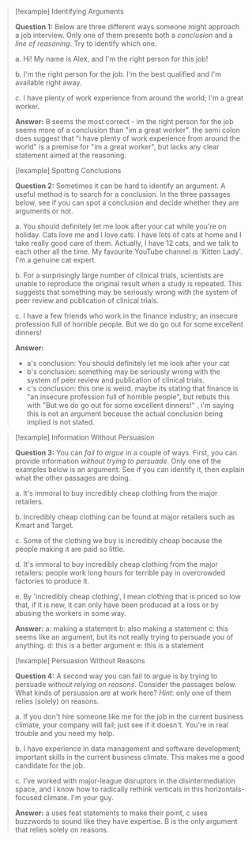 > [!example] Identifying Arguments
> 
> **Question 1:** Below are three different ways someone might approach a job interview. Only one of them presents both a _conclusion_ and a _line of reasoning_. Try to identify which one.
> 
> a. Hi! My name is Alex, and I'm the right person for this job!
> 
> b. I'm the right person for the job. I'm the best qualified and I'm available right away.
> 
> c. I have plenty of work experience from around the world; I'm a great worker.
> 
> **Answer:**
> B seems the most correct - im the right person for the job seems more of a conclusion than "im a great worker". the semi colon does suggest that "i have plenty of work experience from around the world" is a premise for "im a great worker", but lacks any clear statement aimed at the reasoning. 

> [!example] Spotting Conclusions
> 
> **Question 2:** Sometimes it can be hard to identify an argument. A useful method is to search for a conclusion. In the three passages below, see if you can spot a conclusion and decide whether they are arguments or not.
> 
> a. You should definitely let me look after your cat while you're on holiday. Cats love me and I love cats. I have lots of cats at home and I take really good care of them. Actually, I have 12 cats, and we talk to each other all the time. My favourite YouTube channel is 'Kitten Lady'. I'm a genuine cat expert.
> 
> b. For a surprisingly large number of clinical trials, scientists are unable to reproduce the original result when a study is repeated. This suggests that something may be seriously wrong with the system of peer review and publication of clinical trials.
> 
> c. I have a few friends who work in the finance industry; an insecure profession full of horrible people. But we do go out for some excellent dinners!
> 
> **Answer:**
> - a's conclusion: You should definitely let me look after your cat
> - b's conclusion: something may be seriously wrong with the system of peer review and publication of clinical trials.
> - c's conclusion: this one is weird. maybe its stating that finance is "an insecure profession full of horrible people", but rebuts this with "But we do go out for some excellent dinners!" . i'm saying this is not an argument because the actual conclusion being implied is not stated. 

> [!example] Information Without Persuasion
> 
> **Question 3:** You can _fail to argue_ in a couple of ways. First, you can provide information _without trying to persuade_. Only one of the examples below is an argument. See if you can identify it, then explain what the other passages are doing.
> 
> a. It's immoral to buy incredibly cheap clothing from the major retailers.
> 
> b. Incredibly cheap clothing can be found at major retailers such as Kmart and Target.
> 
> c. Some of the clothing we buy is incredibly cheap because the people making it are paid so little.
> 
> d. It's immoral to buy incredibly cheap clothing from the major retailers: people work long hours for terrible pay in overcrowded factories to produce it.
> 
> e. By 'incredibly cheap clothing', I mean clothing that is priced so low that, if it is new, it can only have been produced at a loss or by abusing the workers in some way.
> 
> **Answer:**
> a: making a statement
> b: also making a statement
> c: this seems like an argument, but its not really trying to persuade you of anything. 
> d: this is a better argument
> e: this is a statement

> [!example] Persuasion Without Reasons
> 
> **Question 4:** A second way you can fail to argue is by trying to persuade _without relying on reasons_. Consider the passages below. What kinds of persuasion are at work here? _Hint_: only one of them relies (solely) on reasons.
> 
> a. If you don't hire someone like me for the job in the current business climate, your company will fail; just see if it doesn't. You're in real trouble and you need my help.
> 
> b. I have experience in data management and software development; important skills in the current business climate. This makes me a good candidate for the job.
> 
> c. I've worked with major-league disruptors in the disintermediation space, and I know how to radically rethink verticals in this horizontals-focused climate. I'm your guy.
> 
> **Answer:**
> a uses feat statements to make their point, c uses buzzwords to sound like they have expertise. B is the only argument that relies solely on reasons. 


